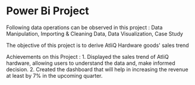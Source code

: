 # Power Bi Project

Following data operations can be observed in this project : 
    Data Manipulation, Importing & Cleaning Data, Data Visualization, Case Study
    
The objective of this project is to derive AtliQ Hardware goods' sales trend

Achievements on this Project :
    1. Displayed the sales trend of AtliQ hardware, allowing users to understand the data and, make informed decision.
    2. Created the dashboard that will help in increasing the revenue at least by 7% in the upcoming quarter.
